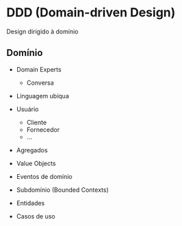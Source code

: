 # DDD (Domain-driven Design)

Design dirigido à domínio

## Domínio

- Domain Experts
    - Conversa
- Linguagem ubíqua

- Usuário
    - Cliente
    - Fornecedor
    - ...

- Agregados
- Value Objects
- Eventos de domínio
- Subdomínio (Bounded Contexts)
- Entidades
- Casos de uso